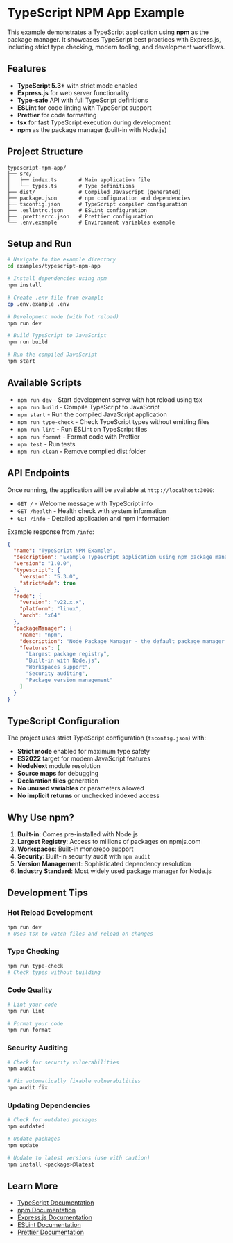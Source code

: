 # TypeScript NPM App Example

This example demonstrates a TypeScript application using **npm** as the package manager. It showcases TypeScript best practices with Express.js, including strict type checking, modern tooling, and development workflows.

## Features

- **TypeScript 5.3+** with strict mode enabled
- **Express.js** for web server functionality
- **Type-safe** API with full TypeScript definitions
- **ESLint** for code linting with TypeScript support
- **Prettier** for code formatting
- **tsx** for fast TypeScript execution during development
- **npm** as the package manager (built-in with Node.js)

## Project Structure

```
typescript-npm-app/
├── src/
│   ├── index.ts       # Main application file
│   └── types.ts       # Type definitions
├── dist/              # Compiled JavaScript (generated)
├── package.json       # npm configuration and dependencies
├── tsconfig.json      # TypeScript compiler configuration
├── .eslintrc.json     # ESLint configuration
├── .prettierrc.json   # Prettier configuration
└── .env.example       # Environment variables example
```

## Setup and Run

```bash
# Navigate to the example directory
cd examples/typescript-npm-app

# Install dependencies using npm
npm install

# Create .env file from example
cp .env.example .env

# Development mode (with hot reload)
npm run dev

# Build TypeScript to JavaScript
npm run build

# Run the compiled JavaScript
npm start
```

## Available Scripts

- `npm run dev` - Start development server with hot reload using tsx
- `npm run build` - Compile TypeScript to JavaScript
- `npm start` - Run the compiled JavaScript application
- `npm run type-check` - Check TypeScript types without emitting files
- `npm run lint` - Run ESLint on TypeScript files
- `npm run format` - Format code with Prettier
- `npm test` - Run tests
- `npm run clean` - Remove compiled dist folder

## API Endpoints

Once running, the application will be available at `http://localhost:3000`:

- `GET /` - Welcome message with TypeScript info
- `GET /health` - Health check with system information
- `GET /info` - Detailed application and npm information

Example response from `/info`:

```json
{
  "name": "TypeScript NPM Example",
  "description": "Example TypeScript application using npm package manager",
  "version": "1.0.0",
  "typescript": {
    "version": "5.3.0",
    "strictMode": true
  },
  "node": {
    "version": "v22.x.x",
    "platform": "linux",
    "arch": "x64"
  },
  "packageManager": {
    "name": "npm",
    "description": "Node Package Manager - the default package manager for Node.js",
    "features": [
      "Largest package registry",
      "Built-in with Node.js",
      "Workspaces support",
      "Security auditing",
      "Package version management"
    ]
  }
}
```

## TypeScript Configuration

The project uses strict TypeScript configuration (`tsconfig.json`) with:

- **Strict mode** enabled for maximum type safety
- **ES2022** target for modern JavaScript features
- **NodeNext** module resolution
- **Source maps** for debugging
- **Declaration files** generation
- **No unused variables** or parameters allowed
- **No implicit returns** or unchecked indexed access

## Why Use npm?

1. **Built-in**: Comes pre-installed with Node.js
2. **Largest Registry**: Access to millions of packages on npmjs.com
3. **Workspaces**: Built-in monorepo support
4. **Security**: Built-in security audit with `npm audit`
5. **Version Management**: Sophisticated dependency resolution
6. **Industry Standard**: Most widely used package manager for Node.js

## Development Tips

### Hot Reload Development

```bash
npm run dev
# Uses tsx to watch files and reload on changes
```

### Type Checking

```bash
npm run type-check
# Check types without building
```

### Code Quality

```bash
# Lint your code
npm run lint

# Format your code
npm run format
```

### Security Auditing

```bash
# Check for security vulnerabilities
npm audit

# Fix automatically fixable vulnerabilities
npm audit fix
```

### Updating Dependencies

```bash
# Check for outdated packages
npm outdated

# Update packages
npm update

# Update to latest versions (use with caution)
npm install <package>@latest
```

## Learn More

- [TypeScript Documentation](https://www.typescriptlang.org/docs/)
- [npm Documentation](https://docs.npmjs.com/)
- [Express.js Documentation](https://expressjs.com/)
- [ESLint Documentation](https://eslint.org/docs/latest/)
- [Prettier Documentation](https://prettier.io/docs/en/)